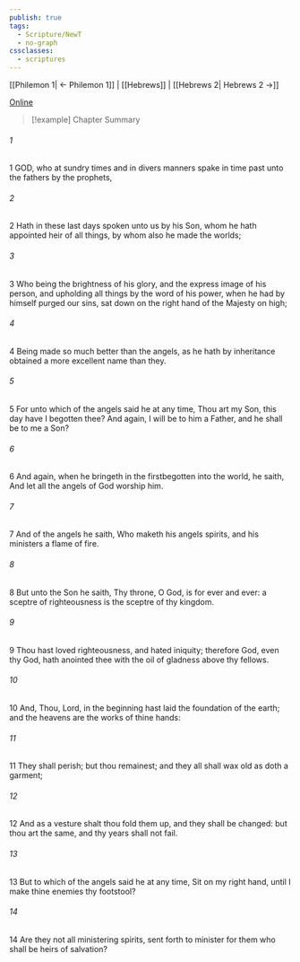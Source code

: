 ```yaml
---
publish: true
tags:
  - Scripture/NewT
  - no-graph
cssclasses:
  - scriptures
---
```

[[Philemon 1| ← Philemon 1]] | [[Hebrews]] | [[Hebrews 2| Hebrews 2 →]]

[Online](https://churchofjesuschrist.org/study/scriptures/nt/heb/1?lang=eng)

>[!example] Chapter Summary
>
###### 1
1 GOD, who at sundry times and in divers manners spake in time past unto the fathers by the prophets,
###### 2
2 Hath in these last days spoken unto us by his Son, whom he hath appointed heir of all things, by whom also he made the worlds;
###### 3
3 Who being the brightness of his glory, and the express image of his person, and upholding all things by the word of his power, when he had by himself purged our sins, sat down on the right hand of the Majesty on high;
###### 4
4 Being made so much better than the angels, as he hath by inheritance obtained a more excellent name than they.
###### 5
5 For unto which of the angels said he at any time, Thou art my Son, this day have I begotten thee? And again, I will be to him a Father, and he shall be to me a Son?
###### 6
6 And again, when he bringeth in the firstbegotten into the world, he saith, And let all the angels of God worship him.
###### 7
7 And of the angels he saith, Who maketh his angels spirits, and his ministers a flame of fire.
###### 8
8 But unto the Son he saith, Thy throne, O God, is for ever and ever: a sceptre of righteousness is the sceptre of thy kingdom.
###### 9
9 Thou hast loved righteousness, and hated iniquity; therefore God, even thy God, hath anointed thee with the oil of gladness above thy fellows.
###### 10
10 And, Thou, Lord, in the beginning hast laid the foundation of the earth; and the heavens are the works of thine hands:
###### 11
11 They shall perish; but thou remainest; and they all shall wax old as doth a garment;
###### 12
12 And as a vesture shalt thou fold them up, and they shall be changed: but thou art the same, and thy years shall not fail.
###### 13
13 But to which of the angels said he at any time, Sit on my right hand, until I make thine enemies thy footstool?
###### 14
14 Are they not all ministering spirits, sent forth to minister for them who shall be heirs of salvation?



